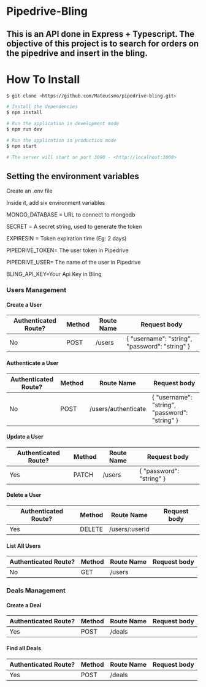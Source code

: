 # Pipedrive-Bling

## This is an API done in Express + Typescript. The objective of this project is to search for orders on the pipedrive and insert in the bling.

# How To Install

```bash
$ git clone <https://github.com/Mateussmo/pipedrive-bling.git>

# Install the dependencies
$ npm install

# Run the application in development mode
$ npm run dev

# Run the application in production mode
$ npm start

# The server will start on port 3000 - <http://localhost:3000>
```

## Setting the environment variables

Create an .env file

Inside it, add six environment variables

MONGO_DATABASE = URL to connect to mongodb

SECRET = A secret string, used to generate the token

EXPIRESIN = Token expiration time (Eg: 2 days)

PIPEDRIVE_TOKEN= The user token in Pipedrive

PIPEDRIVE_USER= The name of the user in Pipedrive

BLING_API_KEY=Your Api Key in Bling

### Users Management

#### Create a User

| Authenticated Route? | Method | Route Name | Request body                                   |
| -------------------- | ------ | ---------- | ---------------------------------------------- |
| No                   | POST   | /users     | { "username": "string", "password": "string" } |

#### Authenticate a User

| Authenticated Route? | Method | Route Name          | Request body                                   |
| -------------------- | ------ | ------------------- | ---------------------------------------------- |
| No                   | POST   | /users/authenticate | { "username": "string", "password": "string" } |

#### Update a User

| Authenticated Route? | Method | Route Name | Request body             |
| -------------------- | ------ | ---------- | ------------------------ |
| Yes                  | PATCH  | /users     | { "password": "string" } |

#### Delete a User

| Authenticated Route? | Method | Route Name     | Request body |
| -------------------- | ------ | -------------- | ------------ |
| Yes                  | DELETE | /users/:userId |              |

#### List All Users

| Authenticated Route? | Method | Route Name | Request body |
| -------------------- | ------ | ---------- | ------------ |
| No                   | GET    | /users     |              |

### Deals Management

#### Create a Deal

| Authenticated Route? | Method | Route Name | Request body |
| -------------------- | ------ | ---------- | ------------ |
| Yes                  | POST   | /deals     |              |

#### Find all Deals

| Authenticated Route? | Method | Route Name | Request body |
| -------------------- | ------ | ---------- | ------------ |
| Yes                  | POST   | /deals     |              |
